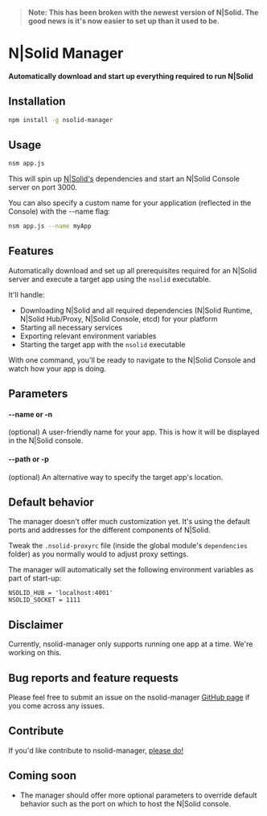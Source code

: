 > **Note: This has been broken with the newest version of N|Solid.  The good news is it's now easier to set up than it used to be.**

# N|Solid Manager

#### Automatically download and start up everything required to run N|Solid

## Installation

```bash
npm install -g nsolid-manager
```

## Usage

```bash
nsm app.js
```

This will spin up [N|Solid's](https://nodesource.com/products/nsolid) dependencies and start an N|Solid Console server on port 3000.

You can also specify a custom name for your application (reflected in the Console) with the --name flag:

```bash
nsm app.js --name myApp
```

## Features

Automatically download and set up all prerequisites required for an N|Solid server and execute a target app using the `nsolid` executable.

It'll handle:
- Downloading N|Solid and all required dependencies (N|Solid Runtime, N|Solid Hub/Proxy, N|Solid Console, etcd) for your platform
- Starting all necessary services
- Exporting relevant environment variables
- Starting the target app with the `nsolid` executable

With one command, you'll be ready to navigate to the N|Solid Console and watch how your app is doing.

## Parameters

#### --name or -n
(optional) A user-friendly name for your app.  This is how it will be displayed in the N|Solid console.

#### --path or -p
(optional) An alternative way to specify the target app's location.

## Default behavior

The manager doesn't offer much customization yet.  It's using the default ports and addresses for the different components of N|Solid.

Tweak the `.nsolid-proxyrc` file (inside the global module's `dependencies` folder) as you normally would to adjust proxy settings.

The manager will automatically set the following environment variables as part of start-up:
```
NSOLID_HUB = 'localhost:4001'
NSOLID_SOCKET = 1111
```

## Disclaimer

Currently, nsolid-manager only supports running one app at a time.  We're working on this.

## Bug reports and feature requests

Please feel free to submit an issue on the nsolid-manager [GitHub page](https://github.com/seanohollaren/nsolid-manager) if you come across any issues.

## Contribute

If you'd like contribute to nsolid-manager, [please do!](https://github.com/seanohollaren/nsolid-manager)

## Coming soon

- The manager should offer more optional parameters to override default behavior such as the port on which to host the N|Solid console.
